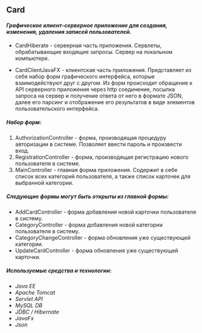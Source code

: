 ## Card

#### _Графическое клиент-серверное приложение для создания, изменения, удаления записей пользователей._

* CardHiberate - серверная часть приложения. Сервлеты, обрабатывающие входящие запросы. Сервер на локальном компьютере.


* CardClientJavaFX - клиентская часть приложения. Представляет из себя набор форм графического интерфейса, которые взаимодействуют друг с другом. Из форм происходит обращение к API серверного приложения через http соединение, 
посылка запроса на сервер и получение ответа от него в формате JSON, далее его парсинг и отображение его результатов в виде элементов пользовательского интерфейса.

##### Набор форм:
1) AuthorizationController - форма, производящая процедуру авторизации в системе. Позволяет ввести пароль и произвести вход.
2) RegistrationController - форма, производящая регистрацию нового пользователя в системе.
3) MainController - главная форма приложения. Содержит в себе список всех категорий пользователя, а также список карточек для выбранной категории.

##### Следующие формы могут быть открыты из главной формы:
* AddCardController - форма добавления новой карточки пользователя в систему.
* CategoryController - форма добавления новой категории пользователя в систему.
* CategoryChangeController - форма обновления уже существующей категории.
* UpdateCardController - форма обновления уже существующей карточки.

##### Используемые средства и технологии:
* _Java EE_
* _Apache Tomcat_
* _Servlet API_
* _MySQL DB_
* _JDBC / Hibernate_
* _JavaFx_
* _Json_
